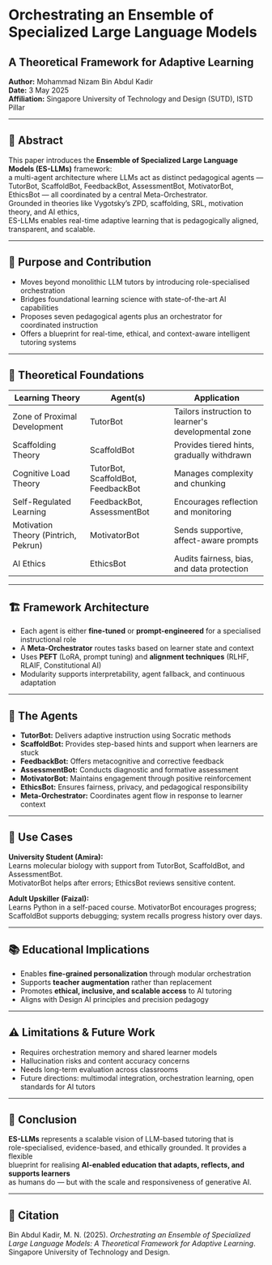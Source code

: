 # Orchestrating an Ensemble of Specialized Large Language Models  
## A Theoretical Framework for Adaptive Learning

**Author:** Mohammad Nizam Bin Abdul Kadir  
**Date:** 3 May 2025  
**Affiliation:** Singapore University of Technology and Design (SUTD), ISTD Pillar

---

## 📘 Abstract

This paper introduces the **Ensemble of Specialized Large Language Models (ES-LLMs)** framework:  
a multi-agent architecture where LLMs act as distinct pedagogical agents — TutorBot, ScaffoldBot, FeedbackBot, AssessmentBot, MotivatorBot, EthicsBot — all coordinated by a central Meta-Orchestrator.  
Grounded in theories like Vygotsky’s ZPD, scaffolding, SRL, motivation theory, and AI ethics,  
ES-LLMs enables real-time adaptive learning that is pedagogically aligned, transparent, and scalable.

---

## 🎯 Purpose and Contribution

- Moves beyond monolithic LLM tutors by introducing role-specialised orchestration
- Bridges foundational learning science with state-of-the-art AI capabilities
- Proposes seven pedagogical agents plus an orchestrator for coordinated instruction
- Offers a blueprint for real-time, ethical, and context-aware intelligent tutoring systems

---

## 🧠 Theoretical Foundations

| Learning Theory                        | Agent(s)            | Application                                        |
|---------------------------------------|---------------------|----------------------------------------------------|
| Zone of Proximal Development          | TutorBot            | Tailors instruction to learner's developmental zone |
| Scaffolding Theory                    | ScaffoldBot         | Provides tiered hints, gradually withdrawn         |
| Cognitive Load Theory                 | TutorBot, ScaffoldBot, FeedbackBot | Manages complexity and chunking           |
| Self-Regulated Learning               | FeedbackBot, AssessmentBot | Encourages reflection and monitoring         |
| Motivation Theory (Pintrich, Pekrun) | MotivatorBot        | Sends supportive, affect-aware prompts            |
| AI Ethics                             | EthicsBot           | Audits fairness, bias, and data protection        |

---

## 🏗️ Framework Architecture

- Each agent is either **fine-tuned** or **prompt-engineered** for a specialised instructional role
- A **Meta-Orchestrator** routes tasks based on learner state and context
- Uses **PEFT** (LoRA, prompt tuning) and **alignment techniques** (RLHF, RLAIF, Constitutional AI)
- Modularity supports interpretability, agent fallback, and continuous adaptation

---

## 🤖 The Agents

- **TutorBot:** Delivers adaptive instruction using Socratic methods
- **ScaffoldBot:** Provides step-based hints and support when learners are stuck
- **FeedbackBot:** Offers metacognitive and corrective feedback
- **AssessmentBot:** Conducts diagnostic and formative assessment
- **MotivatorBot:** Maintains engagement through positive reinforcement
- **EthicsBot:** Ensures fairness, privacy, and pedagogical responsibility
- **Meta-Orchestrator:** Coordinates agent flow in response to learner context

---

## 🧪 Use Cases

**University Student (Amira):**  
Learns molecular biology with support from TutorBot, ScaffoldBot, and AssessmentBot.  
MotivatorBot helps after errors; EthicsBot reviews sensitive content.

**Adult Upskiller (Faizal):**  
Learns Python in a self-paced course. MotivatorBot encourages progress; ScaffoldBot supports debugging; system recalls progress history over days.

---

## 📚 Educational Implications

- Enables **fine-grained personalization** through modular orchestration  
- Supports **teacher augmentation** rather than replacement  
- Promotes **ethical, inclusive, and scalable access** to AI tutoring  
- Aligns with Design AI principles and precision pedagogy

---

## ⚠️ Limitations & Future Work

- Requires orchestration memory and shared learner models  
- Hallucination risks and content accuracy concerns  
- Needs long-term evaluation across classrooms  
- Future directions: multimodal integration, orchestration learning, open standards for AI tutors

---

## 🏁 Conclusion

**ES-LLMs** represents a scalable vision of LLM-based tutoring that is  
role-specialised, evidence-based, and ethically grounded. It provides a flexible  
blueprint for realising **AI-enabled education that adapts, reflects, and supports learners**  
as humans do — but with the scale and responsiveness of generative AI.

---

## 🔗 Citation

Bin Abdul Kadir, M. N. (2025). *Orchestrating an Ensemble of Specialized Large Language Models: A Theoretical Framework for Adaptive Learning*. Singapore University of Technology and Design.
